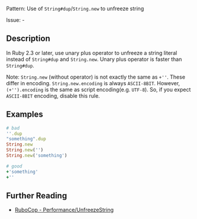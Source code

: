 Pattern: Use of `String#dup`/`String.new` to unfreeze string

Issue: -

## Description

In Ruby 2.3 or later, use unary plus operator to unfreeze a string
literal instead of `String#dup` and `String.new`.
Unary plus operator is faster than `String#dup`.

Note: `String.new` (without operator) is not exactly the same as `+''`.
These differ in encoding. `String.new.encoding` is always `ASCII-8BIT`.
However, `(+'').encoding` is the same as script encoding(e.g. `UTF-8`).
So, if you expect `ASCII-8BIT` encoding, disable this rule.

## Examples

```ruby
# bad
''.dup
"something".dup
String.new
String.new('')
String.new('something')

# good
+'something'
+''
```

## Further Reading

* [RuboCop - Performance/UnfreezeString](https://rubocop.readthedocs.io/en/latest/cops_performance/#performanceunfreezestring)

